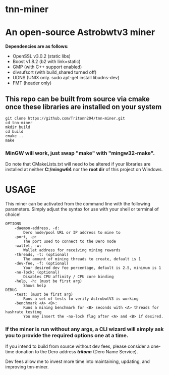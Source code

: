 # tnn-miner
# An open-source Astrobwtv3 miner

**Dependencies are as follows:**
  - OpenSSL v3.0.2 (static libs)
  - Boost v1.8.2 (b2 with link=static)
  - GMP (with C++ support enabled)
  - divsufsort (with build_shared turned off)
  - UDNS (UNIX only. sudo apt-get install libudns-dev)
  - FMT (header only)

## This repo can be built from source via cmake once these libraries are installed on your system
```
git clone https://github.com/Tritonn204/tnn-miner.git
cd tnn-miner
mkdir build
cd build
cmake ..
make
```
### MinGW will work, just swap "make" with "mingw32-make".

Do note that CMakeLists.txt will need to be altered if your libraries are installed at neither **C:/mingw64** nor the **root dir** of this project on Windows.

# USAGE
This miner can be activated from the command line with the following parameters. Simply adjust the syntax for use with your shell or terminal of choice!
```
OPTIONS
    -daemon-address, -d: 
        Dero node/pool URL or IP address to mine to
    -port, -p: 
        The port used to connect to the Dero node
    -wallet, -w: 
        Wallet address for receiving mining rewards
    -threads, -t: (optional) 
        The amount of mining threads to create, default is 1
    -dev-fee, -f: (optional) 
        Your desired dev fee percentage, default is 2.5, minimum is 1
    -no-lock: (optional) 
        Disables CPU affinity / CPU core binding
    -help, -h: (must be first arg)
        Shows help
DEBUG
    -test: (must be first arg)
        Runs a set of tests to verify AstrobwtV3 is working
    -benchmark <A> <B>:
        Runs a mining benchmark for <B> seconds with <A> threads for hashrate testing
        You may insert the -no-lock flag after <A> and <B> if desired. 
```
### If the miner is run without any args, a CLI wizard will simply ask you to provide the required options one at a time.

If you intend to build from source without dev fees, please consider a one-time donation to the Dero address **_tritonn_** (Dero Name Service). 

Dev fees allow me to invest more time into maintaining, updating, and improving tnn-miner.
